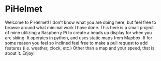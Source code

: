 # PiHelmet
Welcome to PiHelmet! I don't know what you are doing here, but feel free to browse around what minimal work I have done. This here is a small project of mine utilizing a Raspberry Pi to create a heads up display for when you are skiing. It operates in python, and uses static maps from Mapbox. If for some reason you feel so inclined feel free to make a pull request to add features (i.e. weather, clock, etc.) Other than a map and your speed, that is about it. Enjoy!
